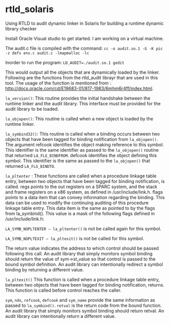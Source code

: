 # rtld_solaris
Using RTLD to audit dynamic linker in Solaris for building a runtime dynamic library checker 

Install Oracle Visual studio to get started. I am working on a virtual machine. 

The audit.c file is compiled with the command: 
`cc -o audit.so.1 -G -K pic -z defs env.c audit.c -lmapmalloc -lc `

Inorder to run the program:
`LD_AUDIT=./audit.so.1 gedit`

This would output all the objects that are dynamically loaded by the linker. Following are the functions from the rtld_audit librayr that are used in this tool. The usage of the function is mentioned from : http://docs.oracle.com/cd/E19683-01/817-1983/6mhm6r4ff/index.html. 

`la_version()`:
This routine provides the initial handshake between the runtime linker and the audit library. This interface must be provided for the audit library to be loaded.

`la_objopen()`:
This routine is called when a new object is loaded by the runtime linker.

`la_symbind32()`:
This routine is called when a binding occurs between two objects that have been tagged for binding notification from `la_objopen()`. The argument refcook identifies the object making reference to this symbol. This identifier is the same identifier as passed to the `la_objopen()` routine that returned `LA_FLG_BINDFROM`. defcook identifies the object defining this symbol. This identifier is the same as passed to the `la_objopen()` that returned `LA_FLG_BINDTO`.

`la_pltenter` : 
These functions are called when a procedure linkage table entry, between two objects that have been tagged for binding notification, is called. regs points to the out registers on a SPARC system, and the stack and frame registers on a x86 system, as defined in /usr/include/link.h.
flags points to a data item that can convey information regarding the binding. This data can be used to modify the continuing auditing of this procedure linkage table entry. This data item is the same as pointed to by the flags from la_symbind(). This value is a mask of the following flags defined in /usr/include/link.h:

`LA_SYMB_NOPLTENTER – la_pltenter()` is not be called again for this symbol.

`LA_SYMB_NOPLTEXIT – la_pltexit()` is not be called for this symbol.

The return value indicates the address to which control should be passed following this call. An audit library that simply monitors symbol binding should return the value of sym->st_value so that control is passed to the bound symbol definition. An audit library can intentionally redirect a symbol binding by returning a different value.

`la_pltexit()`
This function is called when a procedure linkage table entry, between two objects that have been tagged for binding notification, returns. This function is called before control reaches the caller.

`sym`, `ndx`, `refcook`, `defcook` and `sym_name` provide the same information as passed to `la_symbind()`. `retval` is the return code from the bound function. An audit library that simply monitors symbol binding should return retval. An audit library can intentionally return a different value.

